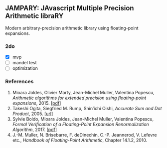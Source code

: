 ## JAMPARY: JAvascript Multiple Precision Arithmetic libraRY

Modern arbitrary-precision arithmetic library using floating-point expansions.

### 2do
- [x] mvp
- [ ] mandel test
- [ ] optimization

### References
1. Mioara Joldes, Olivier Marty, Jean-Michel Muller, Valentina Popescu,
  *Arithmetic algorithms for extended precision using floating-point expansions*, 2015.
  [[pdf](https://hal.archives-ouvertes.fr/hal-01111551v2/document)]
2. Takeshi Ogita, Siegfried M. Rump, Shin’ichi Oishi,
  *Accurate Sum and Dot Product*, 2005.
  [[url](https://www.researchgate.net/publication/220411325_Accurate_Sum_and_Dot_Product)]
3. Sylvie Boldo, Mioara Joldes, Jean-Michel Muller, Valentina Popescu,
  *Formal Verification of a Floating-Point Expansion Renormalization Algorithm*, 2017.
  [[pdf](https://hal.archives-ouvertes.fr/hal-01512417/document)]
4. J.-M. Muller, N. Brisebarre, F. deDinechin, C.-P. Jeannerod, V. Lefevre etc.,
  *Handbook of Floating-Point Arithmetic*, Chapter 14.1.2, 2010.